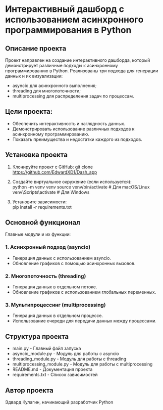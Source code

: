 # Интерактивный дашборд с использованием асинхронного программирования в Python

## Описание проекта

Проект направлен на создание интерактивного дашборда, который демонстрирует различные подходы к асинхронному программированию в Python. 
Реализованы три подхода для генерации данных и их визуализации: 
- asyncio для асинхронного выполнения;
- threading для многопоточности;
- multiprocessing для распределения задач по процессам.

## Цели проекта:
- Обеспечить интерактивность и наглядность данных.
- Демонстрировать использование различных подходов к асинхронному программированию.
- Показать преимущества и недостатки каждого из подходов.

## Установка проекта  

1. Клонируйте проект с GitHub:
git clone https://github.com/EdwardXD1/Dash_app

2. Создайте виртуальное окружение (если используется):  
python -m venv venv
source venv/bin/activate  # Для macOS/Linux
venv\Scripts\activate  # Для Windows

3. Установите зависимости:  
pip install -r requirements.txt

## Основной функционал

Главные модули и их функции:  

### 1. Асинхронный подход (asyncio)
- Генерация данных с использованием asyncio.
- Обновление графиков с помощью асинхронных вызовов.

### 2. Многопоточность (threading)
- Генерация данных в отдельном потоке.
- Обновление графиков с использованием глобальных переменных.

### 3. Мультипроцессинг (multiprocessing)
- Генерация данных в отдельном процессе.
- Использование очереди для передачи данных между процессами.

## Структура проекта  

- main.py - Главный файл запуска
- asyncio_module.py - Модуль для работы с asyncio
- threading_module.py - Модуль для работы с threading
- multiprocessing_module.py - Модуль для работы с multiprocessing
- README.md - Документация проекта
- requirements.txt - Список зависимостей

## Автор проекта

Эдвард Кулагин, начинающий разработчик Python
